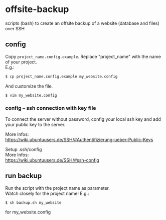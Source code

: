# offsite-backup
scripts (bash) to create an offsite backup of a website (database and files) over SSH


## config
Copy ```project_name.config.example```.
Replace "project_name" with the name of your project.  
E.g.:
```bash
$ cp project_name.config.example my_website.config
```
And customize the file.
```bash
$ vim my_website.config
```


### config – ssh connection with key file
To connect the server without password, config your local ssh key and add your public key to the server.

More Infos:  
https://wiki.ubuntuusers.de/SSH/#Authentifizierung-ueber-Public-Keys  

Setup .ssh/config  
More Infos:  
https://wiki.ubuntuusers.de/SSH/#ssh-config  

## run backup
Run the script with the project name as parameter.  
Watch closely for the project name! E.g.:
```bash
$ sh backup.sh my_website
```
for my_website.config
